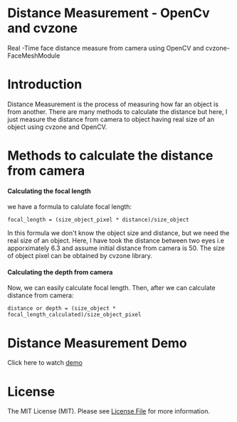 # Distance Measurement - OpenCv and cvzone
Real -Time face distance measure from camera using OpenCV and cvzone-FaceMeshModule

# Introduction
Distance Measurement is the process of measuring how far an object is from another. There are many methods to calculate the distance but here, I just measure the distance from camera to object having real size of an object using cvzone and OpenCV.

# Methods to calculate the distance from camera

#### Calculating the focal length
we have a formula to calulate focal length:

    focal_length = (size_object_pixel * distance)/size_object

In this formula we don't know the object size and distance, but we need the real size of an object. Here, I have took the distance between two eyes i.e apporximately 6.3 and assume initial distance from camera is 50. The size of object pixel can be obtained by cvzone library.

#### Calculating the depth from camera
Now, we can easily calculate focal length. Then, after we can calculate distance from camera:

    distance or depth = (size_object * focal_length_calculated)/size_object_pixel

# Distance Measurement Demo
Click here to watch [demo](/output/distance_measure.avi)

# License
The MIT License (MIT). Please see [License File](/LICENSE) for more information.
